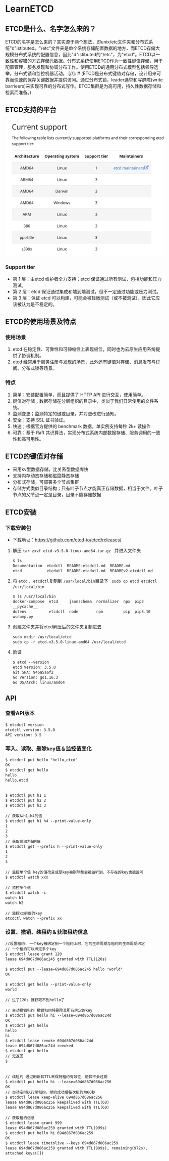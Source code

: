 # LearnETCD

## ETCD是什么、名字怎么来的？
ETCD的名字是怎么来的？其实源于两个想法，即unix/etc文件夹和分布式系统"d"istibuted。"/etc"文件夹是单个系统存储配置数据的地方，而ETCD存储大规模分布式系统的配置信息，因此"d"istibuted的"/etc"，为"etcd"。ETCD以一致性和容错的方式存储元数据。分布式系统使用ETCD作为一致性键值存储，用于配置管理，服务发现和协调分布工作。使用ETCD的通用分布式模型包括领导选举，分布式锁和监控机器活动。
[//]: # (ETCD是分布式键值对存储，设计用来可靠而快速的保存关键数据并提供访问。通过分布式锁，leader选举和写屏障&#40;write barrieers&#41;来实现可靠的分布式写作。ETCD集群是为高可用，持久性数据存储和检索而准备。)



## ETCD支持的平台
![](./png/platform.png)

### Support tier
- 第 1 层：由etcd 维护者全力支持；etcd 保证通过所有测试，包括功能和压力测试。
- 第 2 层：etcd 保证通过集成和端到端测试，但不一定通过功能或压力测试。
- 第 3 层：保证 etcd 可以构建，可能会被轻微测试（或不被测试），因此它应该被认为是不稳定的。

## ETCD的使用场景及特点
### 使用场景
1. etcd 在稳定性、可靠性和可伸缩性上表现极佳，同时也为云原生应用系统提供了协调机制。
2. etcd 经常用于服务注册与发现的场景，此外还有键值对存储、消息发布与订阅、分布式锁等场景。
### 特点
1. 简单；安装配置简单，而且提供了 HTTP API 进行交互，使用简单。
2. 键值对存储；数据存储在分层组织的目录中，类似于我们日常使用的文件系统。
3. 监测变更；监测特定的键或目录，并对更改进行通知。
4. 安全；支持 SSL 证书验证。
5. 快速；根据官方提供的 benchmark 数据，单实例支持每秒 2k+ 读操作
6. 可靠；基于 Raft 共识算法，实现分布式系统内部数据存储、服务调用的一致性和高可用性。

## ETCD的键值对存储
- 采用kv型数据存储，比关系型数据库快
- 支持内存动态存储和磁盘静态存储
- 分布式存储，可部署多个节点集群
- 存储方式类似目录结构；只有叶子节点才能真正存储数据，相当于文件。叶子节点的父节点一定是目录，目录不能存储数据

## ETCD安装

### 下载安装包

- 下载地址：https://github.com/etcd-io/etcd/releases/

1. 解压  `tar zxvf etcd-v3.5.0-linux-amd64.tar.gz ` 并进入文件夹

   ```shell
   $ ls
   Documentation  etcdctl  README-etcdctl.md  README.md
   etcd           etcdutl  README-etcdutl.md  READMEv2-etcdctl.md
   ```

2. 将 `etcd` 、`etcdctl`复制到 `/usr/local/bin`目录下 ` sudo cp etcd etcdctl /usr/local/bin`

   ```shell
   $ ls /usr/local/bin
   docker-compose  etcd     jsonschema  normalizer  npx  pip3     __pycache__
   dotenv          etcdctl  node        npm         pip  pip3.10  wsdump.py
   ```

3. 创建文件夹并将etcd解压后的文件夹复制进去

   ```shell
   sudo mkdir /usr/local/etcd
   sudo cp -r etcd-v3.5.0-linux-amd64 /usr/local/etcd
   ```

4. 验证

   ```shell
   $ etcd --version
   etcd Version: 3.5.0
   Git SHA: 946a5a6f2
   Go Version: go1.16.3
   Go OS/Arch: linux/amd64
   ```



## API



### 查看API版本

```shell
$ etcdctl version
etcdctl version: 3.5.0
API version: 3.5
```

### 写入、读取、删除key值＆监控值变化

```shell
$ etcdctl put hello "hello,etcd"
OK
$ etcdctl get hello
hello
hello,etcd


$ etcdctl put h1 1
$ etcdctl put h2 2
$ etcdctl put h3 3

// 获取从h1-h4的值
$ etcdctl get h1 h4 --print-value-only
1
2
3
// 获取前缀为h的值
$ etcdctl get --prefix h --print-value-only
1
2
3

// 监控单个值 key的值改变或是key被删除都会被监听到，不存在的key也能监听
$ etcdctl watch xxx

// 监控多个值
$ etcdctl watch -i
watch h1
watch h2

// 监控xx前缀的key
etcdctl watch --prefix xx
```

### 设置、撤销、续租约＆获取租约信息

```shell
//设置租约: 一个key被绑定到一个租约上时，它的生命周期与租约的生命周期绑定
// 一个租约可以绑定多个key
$ etcdctl lease grant 120
lease 694d867d086ac245 granted with TTL(120s)

$ etcdctl put --lease=694d867d086ac245 hello "world"
OK

$ etcdctl get hello --print-value-only
world

// 过了120s 就获取不到hello了

// 主动撤销租约 撤销租约将删除其所有绑定的key
$ etcdctl put hello hi --lease=694d867d086ac24d
OK
$ etcdctl get hello
hello
hi
$ etcdctl lease revoke 694d867d086ac24d
lease 694d867d086ac24d revoked
$ etcdctl get hello
// 无返回
$ 


// 续租约 通过刷新其TTL来保持租约有效性，使其不会过期
$ etcdctl put hello hi --lease=694d867d086ac256
OK
// 自动定时执行续租约，续约成功后每次租约为60秒
$ etcdctl lease keep-alive 694d867d086ac256
lease 694d867d086ac256 keepalived with TTL(60)
lease 694d867d086ac256 keepalived with TTL(60)

// 获取租约信息
$ etcdctl lease grant 999
lease 694d867d086ac259 granted with TTL(999s)
$ etcdctl put hello hi 694d867d086ac259
OK
$ etcdctl lease timetolive --keys 694d867d086ac259
lease 694d867d086ac259 granted with TTL(999s), remaining(972s), attached keys([])

```



